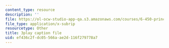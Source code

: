 ```yaml
---
content_type: resource
description: ''
file: https://ol-ocw-studio-app-qa.s3.amazonaws.com/courses/6-450-principles-of-digital-communications-i-fall-2006/ef436c2fdc05566aae2d116f279778a7_7qq1JYj2kM.vtt
file_type: application/x-subrip
resourcetype: Other
title: 3play caption file
uid: ef436c2f-dc05-566a-ae2d-116f279778a7
---
```

